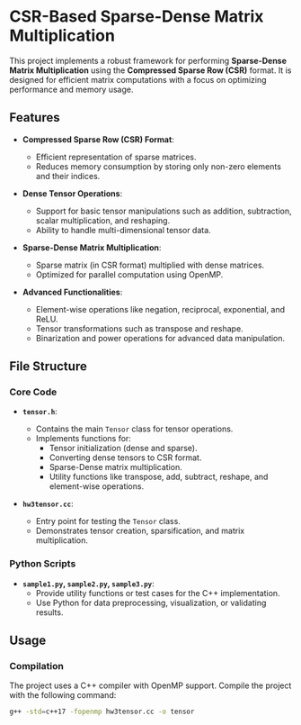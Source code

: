 # CSR-Based Sparse-Dense Matrix Multiplication

This project implements a robust framework for performing **Sparse-Dense Matrix Multiplication** using the **Compressed Sparse Row (CSR)** format. It is designed for efficient matrix computations with a focus on optimizing performance and memory usage.

## Features

- **Compressed Sparse Row (CSR) Format**:
  - Efficient representation of sparse matrices.
  - Reduces memory consumption by storing only non-zero elements and their indices.

- **Dense Tensor Operations**:
  - Support for basic tensor manipulations such as addition, subtraction, scalar multiplication, and reshaping.
  - Ability to handle multi-dimensional tensor data.

- **Sparse-Dense Matrix Multiplication**:
  - Sparse matrix (in CSR format) multiplied with dense matrices.
  - Optimized for parallel computation using OpenMP.

- **Advanced Functionalities**:
  - Element-wise operations like negation, reciprocal, exponential, and ReLU.
  - Tensor transformations such as transpose and reshape.
  - Binarization and power operations for advanced data manipulation.

## File Structure

### Core Code

- **`tensor.h`**:
  - Contains the main `Tensor` class for tensor operations.
  - Implements functions for:
    - Tensor initialization (dense and sparse).
    - Converting dense tensors to CSR format.
    - Sparse-Dense matrix multiplication.
    - Utility functions like transpose, add, subtract, reshape, and element-wise operations.

- **`hw3tensor.cc`**:
  - Entry point for testing the `Tensor` class.
  - Demonstrates tensor creation, sparsification, and matrix multiplication.

### Python Scripts

- **`sample1.py`, `sample2.py`, `sample3.py`**:
  - Provide utility functions or test cases for the C++ implementation.
  - Use Python for data preprocessing, visualization, or validating results.

## Usage

### Compilation

The project uses a C++ compiler with OpenMP support. Compile the project with the following command:

```bash
g++ -std=c++17 -fopenmp hw3tensor.cc -o tensor
